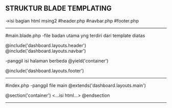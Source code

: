 STRUKTUR BLADE TEMPLATING------------------------------------------------------------------------------->isi bagian html msing2#header.php#navbar.php#footer.php------------------------------------------------------------------------------#main.blade.php-file badan utama yng terdiri dari template diatas@include('dashboard.layouts.header')@include('dashboard.layouts.navbar')-panggil isi halaman berbeda@yield('container')@include('dashboard.layouts.footer')------------------------------------------------------------------------------#index.php-panggil file main@extends('dashboard.layouts.main')@section('container')<...isi html...>@endsection------------------------------------------------------------------------------